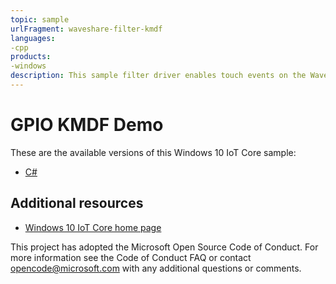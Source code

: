 ```yaml
--- 
topic: sample
urlFragment: waveshare-filter-kmdf
languages:
-cpp
products:
-windows
description: This sample filter driver enables touch events on the Waveshare 7" HDMI LCD Touchscreen for use on Windows IoT Core. The driver is a HidUsb KMDF Lower Filter Driver.
---
```


# GPIO KMDF Demo

These are the available versions of this Windows 10 IoT Core sample:

*	[C#](WaveshareFilterKmdf)

## Additional resources
*	[Windows 10 IoT Core home page](https://developer.microsoft.com/en-us/windows/iot/)

This project has adopted the Microsoft Open Source Code of Conduct. For more information see the Code of Conduct FAQ or contact <opencode@microsoft.com> with any additional questions or comments.